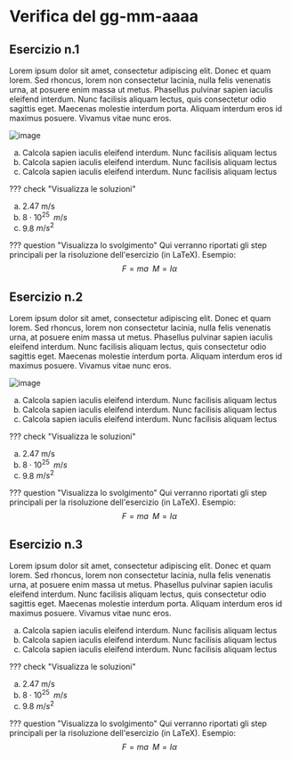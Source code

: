 # Verifica del gg-mm-aaaa

## Esercizio n.1
Lorem ipsum dolor sit amet, consectetur adipiscing elit. Donec et quam lorem. Sed rhoncus, lorem non consectetur lacinia, nulla felis venenatis urna, at posuere enim massa ut metus. Phasellus pulvinar sapien iaculis eleifend interdum. Nunc facilisis aliquam lectus, quis consectetur odio sagittis eget. Maecenas molestie interdum porta. Aliquam interdum eros id maximus posuere. Vivamus vitae nunc eros.

![image](https://user-images.githubusercontent.com/77018886/151383087-a950cec6-76b1-4b9b-b672-dbb39dcdb579.png)

<ol type="a">
    <li>Calcola sapien iaculis eleifend interdum. Nunc facilisis aliquam lectus</li>
    <li>Calcola sapien iaculis eleifend interdum. Nunc facilisis aliquam lectus</li>
    <li>Calcola sapien iaculis eleifend interdum. Nunc facilisis aliquam lectus</li>
</ol>
    
??? check "Visualizza le soluzioni"
    <ol type="a">
        <li>2.47 m/s</li>
        <li>$8 \cdot 10^{25} \; \; m/s$</li>
        <li>9.8 $m/s^2$</li>
    </ol>

??? question "Visualizza lo svolgimento"
    Qui verranno riportati gli step principali per la risoluzione dell'esercizio (in LaTeX). Esempio:
    $$ F=ma \; \; M=I α $$

## Esercizio n.2
Lorem ipsum dolor sit amet, consectetur adipiscing elit. Donec et quam lorem. Sed rhoncus, lorem non consectetur lacinia, nulla felis venenatis urna, at posuere enim massa ut metus. Phasellus pulvinar sapien iaculis eleifend interdum. Nunc facilisis aliquam lectus, quis consectetur odio sagittis eget. Maecenas molestie interdum porta. Aliquam interdum eros id maximus posuere. Vivamus vitae nunc eros.

![image](https://user-images.githubusercontent.com/77018886/151383151-f0669b14-7610-4214-aab2-a566fce7a6ed.png)

<ol type="a">
    <li>Calcola sapien iaculis eleifend interdum. Nunc facilisis aliquam lectus</li>
    <li>Calcola sapien iaculis eleifend interdum. Nunc facilisis aliquam lectus</li>
    <li>Calcola sapien iaculis eleifend interdum. Nunc facilisis aliquam lectus</li>
</ol>
    
??? check "Visualizza le soluzioni"
    <ol type="a">
        <li>2.47 m/s</li>
        <li>$8 \cdot 10^{25} \; \; m/s$</li>
        <li>9.8 $m/s^2$</li>
    </ol>

??? question "Visualizza lo svolgimento"
    Qui verranno riportati gli step principali per la risoluzione dell'esercizio (in LaTeX). Esempio:
    $$ F=ma \; \; M=I α $$

## Esercizio n.3
Lorem ipsum dolor sit amet, consectetur adipiscing elit. Donec et quam lorem. Sed rhoncus, lorem non consectetur lacinia, nulla felis venenatis urna, at posuere enim massa ut metus. Phasellus pulvinar sapien iaculis eleifend interdum. Nunc facilisis aliquam lectus, quis consectetur odio sagittis eget. Maecenas molestie interdum porta. Aliquam interdum eros id maximus posuere. Vivamus vitae nunc eros.

<ol type="a">
    <li>Calcola sapien iaculis eleifend interdum. Nunc facilisis aliquam lectus</li>
    <li>Calcola sapien iaculis eleifend interdum. Nunc facilisis aliquam lectus</li>
    <li>Calcola sapien iaculis eleifend interdum. Nunc facilisis aliquam lectus</li>
</ol>
    
??? check "Visualizza le soluzioni"
    <ol type="a">
        <li>2.47 m/s</li>
        <li>$8 \cdot 10^{25} \; \; m/s$</li>
        <li>9.8 $m/s^2$</li>
    </ol>

??? question "Visualizza lo svolgimento"
    Qui verranno riportati gli step principali per la risoluzione dell'esercizio (in LaTeX). Esempio:
    $$ F=ma \; \; M=I α $$

